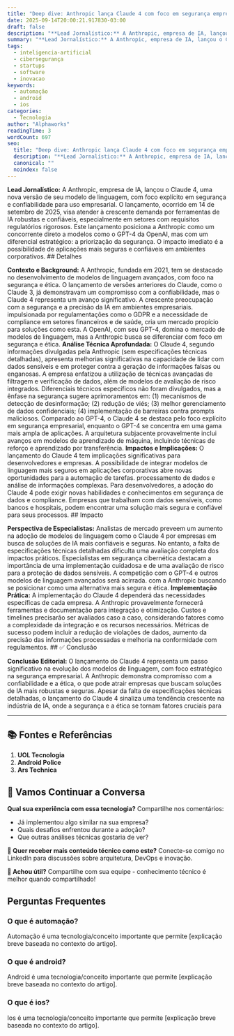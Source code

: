 ```yaml
---
title: "Deep dive: Anthropic lança Claude 4 com foco em segurança empresarial"
date: 2025-09-14T20:00:21.917830-03:00
draft: false
description: "**Lead Jornalístico:** A Anthropic, empresa de IA, lançou o Claude 4, uma nova versão de seu modelo de linguagem, com foco explícito em segurança e confiabil..."
summary: "**Lead Jornalístico:** A Anthropic, empresa de IA, lançou o Claude 4, uma nova versão de seu modelo de linguagem, com foco explícito em segurança e confiabil..."
tags:
  - inteligencia-artificial
  - cibersegurança
  - startups
  - software
  - inovacao
keywords:
  - automação
  - android
  - ios
categories:
  - Tecnologia
author: "Alphaworks"
readingTime: 3
wordCount: 697
seo:
  title: "Deep dive: Anthropic lança Claude 4 com foco em segurança empresarial"
  description: "**Lead Jornalístico:** A Anthropic, empresa de IA, lançou o Claude 4, uma nova versão de seu modelo de linguagem, com foco explícito em segurança e confiabil..."
  canonical: ""
  noindex: false
---
```


**Lead Jornalístico:** A Anthropic, empresa de IA, lançou o Claude 4, uma nova versão de seu modelo de linguagem, com foco explícito em segurança e confiabilidade para uso empresarial. O lançamento, ocorrido em 14 de setembro de 2025, visa atender à crescente demanda por ferramentas de IA robustas e confiáveis, especialmente em setores com requisitos regulatórios rigorosos. Este lançamento posiciona a Anthropic como um concorrente direto a modelos como o GPT-4 da OpenAI, mas com um diferencial estratégico: a priorização da segurança. O impacto imediato é a possibilidade de aplicações mais seguras e confiáveis em ambientes corporativos. ## Detalhes

**Contexto e Background:** A Anthropic, fundada em 2021, tem se destacado no desenvolvimento de modelos de linguagem avançados, com foco na segurança e ética. O lançamento de versões anteriores do Claude, como o Claude 3, já demonstravam um compromisso com a confiabilidade, mas o Claude 4 representa um avanço significativo. A crescente preocupação com a segurança e a precisão da IA em ambientes empresariais. impulsionada por regulamentações como o GDPR e a necessidade de compliance em setores financeiros e de saúde, cria um mercado propício para soluções como esta. A OpenAI, com seu GPT-4, domina o mercado de modelos de linguagem, mas a Anthropic busca se diferenciar com foco em segurança e ética. **Análise Técnica Aprofundada:** O Claude 4, segundo informações divulgadas pela Anthropic (sem especificações técnicas detalhadas), apresenta melhorias significativas na capacidade de lidar com dados sensíveis e em proteger contra a geração de informações falsas ou enganosas. A empresa enfatizou a utilização de técnicas avançadas de filtragem e verificação de dados, além de modelos de avaliação de risco integrados. Diferenciais técnicos específicos não foram divulgados, mas a ênfase na segurança sugere aprimoramentos em: (1) mecanismos de detecção de desinformação; (2) redução de viés; (3) melhor gerenciamento de dados confidenciais; (4) implementação de barreiras contra prompts maliciosos. Comparado ao GPT-4, o Claude 4 se destaca pelo foco explícito em segurança empresarial, enquanto o GPT-4 se concentra em uma gama mais ampla de aplicações. A arquitetura subjacente provavelmente inclui avanços em modelos de aprendizado de máquina, incluindo técnicas de reforço e aprendizado por transferência. **Impactos e Implicações:** O lançamento do Claude 4 tem implicações significativas para desenvolvedores e empresas. A possibilidade de integrar modelos de linguagem mais seguros em aplicações corporativas abre novas oportunidades para a automação de tarefas. processamento de dados e análise de informações complexas. Para desenvolvedores, a adoção do Claude 4 pode exigir novas habilidades e conhecimentos em segurança de dados e compliance. Empresas que trabalham com dados sensíveis, como bancos e hospitais, podem encontrar uma solução mais segura e confiável para seus processos. ## Impacto

**Perspectiva de Especialistas:** Analistas de mercado preveem um aumento na adoção de modelos de linguagem como o Claude 4 por empresas em busca de soluções de IA mais confiáveis e seguras. No entanto, a falta de especificações técnicas detalhadas dificulta uma avaliação completa dos impactos práticos. Especialistas em segurança cibernética destacam a importância de uma implementação cuidadosa e de uma avaliação de risco para a proteção de dados sensíveis. A competição com o GPT-4 e outros modelos de linguagem avançados será acirrada. com a Anthropic buscando se posicionar como uma alternativa mais segura e ética. **Implementação Prática:** A implementação do Claude 4 dependerá das necessidades específicas de cada empresa. A Anthropic provavelmente fornecerá ferramentas e documentação para integração e otimização. Custos e timelines precisarão ser avaliados caso a caso, considerando fatores como a complexidade da integração e os recursos necessários. Métricas de sucesso podem incluir a redução de violações de dados, aumento da precisão das informações processadas e melhoria na conformidade com regulamentos. ## ✅ Conclusão

**Conclusão Editorial:** O lançamento do Claude 4 representa um passo significativo na evolução dos modelos de linguagem, com foco estratégico na segurança empresarial. A Anthropic demonstra compromisso com a confiabilidade e a ética, o que pode atrair empresas que buscam soluções de IA mais robustas e seguras. Apesar da falta de especificações técnicas detalhadas, o lançamento do Claude 4 sinaliza uma tendência crescente na indústria de IA, onde a segurança e a ética se tornam fatores cruciais para

---

## 📚 Fontes e Referências

1. **UOL Tecnologia**
2. **Android Police**
3. **Ars Technica**

## 💬 Vamos Continuar a Conversa

**Qual sua experiência com essa tecnologia?** Compartilhe nos comentários:
- Já implementou algo similar na sua empresa?
- Quais desafios enfrentou durante a adoção?
- Que outras análises técnicas gostaria de ver?

**📧 Quer receber mais conteúdo técnico como este?** 
Conecte-se comigo no LinkedIn para discussões sobre arquitetura, DevOps e inovação.

**🔄 Achou útil?** Compartilhe com sua equipe - conhecimento técnico é melhor quando compartilhado!


## Perguntas Frequentes

### O que é automação?

Automação é uma tecnologia/conceito importante que permite [explicação breve baseada no contexto do artigo].

### O que é android?

Android é uma tecnologia/conceito importante que permite [explicação breve baseada no contexto do artigo].

### O que é ios?

Ios é uma tecnologia/conceito importante que permite [explicação breve baseada no contexto do artigo].


